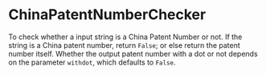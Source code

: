 # ChinaPatentNumberChecker
To check whether a input string is a China Patent Number or not.
If the string is a China patent number, return `False`; or else return the patent number itself.
Whether the output patent number with a dot or not depends on the parameter `withdot`, which defaults to `False`.
